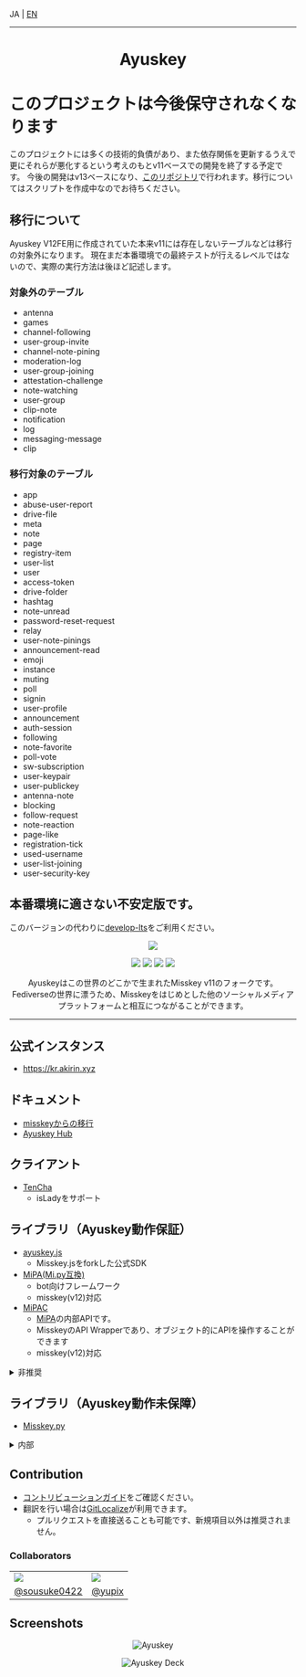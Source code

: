 JA | [EN](README.en-US.md)

----------------------------------------------------------------

<h1 align="center">Ayuskey</h1>

# このプロジェクトは今後保守されなくなります

このプロジェクトには多くの技術的負債があり、また依存関係を更新するうえで更にそれらが悪化するという考えのもとv11ベースでの開発を終了する予定です。
今後の開発はv13ベースになり、[このリポジトリ](https://github.com/teamblackcrystal/ayuskey-next)で行われます。移行についてはスクリプトを作成中なのでお待ちください。

## 移行について

Ayuskey V12FE用に作成されていた本来v11には存在しないテーブルなどは移行の対象外になります。
現在まだ本番環境での最終テストが行えるレベルではないので、実際の実行方法は後ほど記述します。

### 対象外のテーブル

- antenna
- games
- channel-following
- user-group-invite
- channel-note-pining
- moderation-log
- user-group-joining
- attestation-challenge
- note-watching
- user-group
- clip-note
- notification
- log
- messaging-message
- clip

### 移行対象のテーブル
- app
- abuse-user-report
- drive-file
- meta
- note
- page
- registry-item
- user-list
- user
- access-token
- drive-folder
- hashtag
- note-unread
- password-reset-request
- relay
- user-note-pinings
- announcement-read
- emoji
- instance
- muting
- poll
- signin
- user-profile
- announcement
- auth-session
- following
- note-favorite
- poll-vote
- sw-subscription
- user-keypair
- user-publickey
- antenna-note
- blocking
- follow-request
- note-reaction
- page-like
- registration-tick
- used-username
- user-list-joining
- user-security-key

## 本番環境に適さない不安定版です。
このバージョンの代わりに[develop-lts](https://lab.teamblackcrystal.com/blackcrystal/ayuskey/-/tree/develop-lts)をご利用ください。

<div align="center">

[![][e2e-badge]][e2e-link]

[![][fork-of-badge]][fork-of-link]
[![][summaly-badge]][summaly-link]
[![][xev-badge]][xev-link]
[![][mfmjs-badge]][mfmjs-link]

Ayuskeyはこの世界のどこかで生まれたMisskey v11のフォークです。
Fediverseの世界に漂うため、Misskeyをはじめとした他のソーシャルメディアプラットフォームと相互につながることができます。

</div>

----------------------------------------------------------------

## 公式インスタンス

* <https://kr.akirin.xyz>

## ドキュメント

* [misskeyからの移行](https://github.com/sousuke0422/notes/blob/master/misskey/migrate-misskey-to-ayuskey.md)
* [Ayuskey Hub](https://ayuskey-hub.readthedocs.io/)

## クライアント

* [TenCha](https://github.com/coke12103/TenCha)
  * isLadyをサポート

## ライブラリ（Ayuskey動作保証）

* [ayuskey.js](https://github.com/TeamBlackCrystal/ayuskey.js)
  * Misskey.jsをforkした公式SDK
* [MiPA(Mi.py互換)](https://github.com/yupix/mipa)
  * bot向けフレームワーク
  * misskey(v12)対応
* [MiPAC](https://github.com/yupix/mipac)
  * [MiPA](https://github.com/yupix/mipa)の内部APIです。
  * MisskeyのAPI Wrapperであり、オブジェクト的にAPIを操作することができます
  * misskey(v12)対応

<details>
<summary>非推奨</summary>

* ~~[Mi.py](https://github.com/yupix/Mi.py)~~
  * **開発終了の為非推奨**
  * bot向けフレームワーク
  * misskey(v12)対応
  * 今後新たにBOTを作成する場合は [MiPA](https://github.com/yupix/mipa) をご利用ください

</details>

## ライブラリ（Ayuskey動作未保障）

* [Misskey.py](https://github.com/YuzuRyo61/Misskey.py)

<details>
<summary>内部</summary>

* [@ayuskey/summaly](https://github.com/TeamBlackCrystal/summaly)
  * 微調整が施されたsummaly

* [@ayuskey/xev](https://github.com/TeamBlackCrystal/xev)
  * 本家がesm化されたため、cjsで保守

</details>

## Contribution

* [コントリビューションガイド](CONTRIBUTING.md)をご確認ください。
* 翻訳を行い場合は[GitLocalize](https://gitlocalize.com/repo/6356)が利用できます。
  * プルリクエストを直接送ることも可能です、新規項目以外は推奨されません。

### Collaborators

<table>
 <tr>
  <td><img src="https://avatars.githubusercontent.com/u/33174568?s=120&v=4"></img></td>
	<td><img src="https://avatars.githubusercontent.com/u/50538210?s=120&v=4"></img></td>
 </tr>
 <tr>
  <td align="center"><a href="https://github.com/sousuke0422">@sousuke0422</a></td>
	<td align="center"><a href="https://github.com/yupix">@yupix</a></td>
 </tr>
</table>

## Screenshots

<p align="center">
  <img src="https://s3.akarinext.org/assets/*/ayuskey-desk-3.png" alt="Ayuskey">
</p>

<p align="center">
  <img src="https://kr.akirin.xyz/files/e21b4c19-61ef-4ab0-9522-a9f98ded2174/e21b4c19-61ef-4ab0-9522-a9f98ded2174.png" alt="Ayuskey Deck">
</p>

[e2e-link]:      https://github.com/TeamBlackCrystal/misskey/actions/workflows/e2e.yml
[e2e-badge]:     https://img.shields.io/github/workflow/status/TeamBlackCrystal/misskey/Ayuskey%20E2E%20Test?label=E2E%20Test&style=flat-square
[fork-of-link]:  https://github.com/syuilo/misskey/tree/v11
[fork-of-badge]: https://img.shields.io/badge/fork%20of-misskey--dev%2Fmisskey-important.svg?style=flat-square
[summaly-link]:  https://www.npmjs.com/package/@ayuskey/summaly
[summaly-badge]: https://img.shields.io/badge/summaly-%40ayuskey%2Fsummaly-blue.svg?style=flat-square
[xev-link]:  https://www.npmjs.com/package/@ayuskey/xev
[xev-badge]: https://img.shields.io/badge/xev-%40ayuskey%2Fxev-blue.svg?style=flat-square
[mfmjs-link]:    https://github.com/TeamBlackCrystal/misskey/issues/222
[mfmjs-badge]:   https://img.shields.io/badge/mfm.js-none(%23222)-blue.svg?style=flat-square
